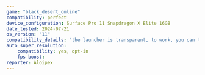 ```yaml
---
game: "black_desert_online"
compatibility: perfect
device_configuration: Surface Pro 11 Snapdragon X Elite 16GB
date_tested: 2024-07-21
os_version: "11"
compatibility_details: "the launcher is transparent, to work, you can turn on and enter the game guided by the course image, within the game everything works perfectly."
auto_super_resolution:
    compatibility: yes, opt-in
    fps boost: 
reporter: Aloipex
---
```

